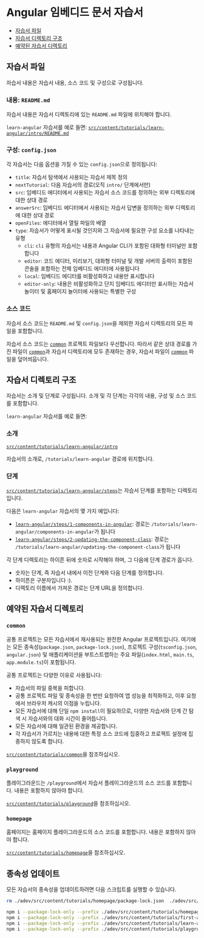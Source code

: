# Angular 임베디드 문서 자습서

- [자습서 파일](#자습서-파일)
- [자습서 디렉토리 구조](#자습서-디렉토리-구조)
- [예약된 자습서 디렉토리](#예약된-자습서-디렉토리)

## 자습서 파일

자습서 내용은 자습서 내용, 소스 코드 및 구성으로 구성됩니다.

### 내용: `README.md`

자습서 내용은 자습서 디렉토리에 있는 `README.md` 파일에 위치해야 합니다.

`learn-angular` 자습서를 예로 들면: [`src/content/tutorials/learn-angular/intro/README.md`](/src/content/tutorials/learn-angular/intro/README.md)

### 구성: `config.json`

각 자습서는 다음 옵션을 가질 수 있는 `config.json`으로 정의됩니다:

- `title`: 자습서 탐색에서 사용되는 자습서 제목 정의
- `nextTutorial`: 다음 자습서의 경로(오직 `intro/` 단계에서만)
- `src`: 임베디드 에디터에서 사용되는 자습서 소스 코드를 정의하는 외부 디렉토리에 대한 상대 경로
- `answerSrc`: 임베디드 에디터에서 사용되는 자습서 답변을 정의하는 외부 디렉토리에 대한 상대 경로
- `openFiles`: 에디터에서 열릴 파일의 배열
- `type`: 자습서가 어떻게 표시될 것인지와 그 자습서에 필요한 구성 요소를 나타내는 유형
  - `cli`: `cli` 유형의 자습서는 내용과 Angular CLI가 포함된 대화형 터미널만 포함합니다
  - `editor`: 코드 에디터, 미리보기, 대화형 터미널 및 개발 서버의 출력이 포함된 콘솔을 포함하는 전체 임베디드 에디터에 사용됩니다
  - `local`: 임베디드 에디터를 비활성화하고 내용만 표시합니다
  - `editor-only`: 내용은 비활성화하고 단지 임베디드 에디터만 표시하는 자습서 놀이터 및 홈페이지 놀이터에 사용되는 특별한 구성

### 소스 코드

자습서 소스 코드는 `README.md` 및 `config.json`을 제외한 자습서 디렉토리의 모든 파일을 포함합니다.

자습서 소스 코드는 [`common`](#common) 프로젝트 파일보다 우선합니다. 따라서 같은 상대 경로를 가진 파일이 [`common`](#common)과 자습서 디렉토리에 모두 존재하는 경우, 자습서 파일이 [`common`](#common) 파일을 덮어씌웁니다.

## 자습서 디렉토리 구조

자습서는 소개 및 단계로 구성됩니다. 소개 및 각 단계는 각각의 내용, 구성 및 소스 코드를 포함합니다.

`learn-angular` 자습서를 예로 들면:

### 소개

[`src/content/tutorials/learn-angular/intro`](/src/content/tutorials/learn-angular/intro)

자습서의 소개로, `/tutorials/learn-angular` 경로에 위치합니다.

### 단계

[`src/content/tutorials/learn-angular/steps`](/src/content/tutorials/learn-angular/steps)는 자습서 단계를 포함하는 디렉토리입니다.

다음은 `learn-angular` 자습서의 몇 가지 예입니다:

- [`learn-angular/steps/1-components-in-angular`](/src/content/tutorials/learn-angular/steps/1-components-in-angular): 경로는 `/tutorials/learn-angular/components-in-angular`가 됩니다
- [`learn-angular/steps/2-updating-the-component-class`](/src/content/tutorials/learn-angular/steps/2-updating-the-component-class): 경로는 `/tutorials/learn-angular/updating-the-component-class`가 됩니다

각 단계 디렉토리는 하이픈 뒤에 숫자로 시작해야 하며, 그 다음에 단계 경로가 옵니다.

- 숫자는 단계, 즉 자습서 내에서 이전 단계와 다음 단계를 정의합니다.
- 하이픈은 구분자입니다 :).
- 디렉토리 이름에서 가져온 경로는 단계 URL을 정의합니다.

## 예약된 자습서 디렉토리

### `common`

공통 프로젝트는 모든 자습서에서 재사용되는 완전한 Angular 프로젝트입니다. 여기에는 모든
종속성(`package.json`, `package-lock.json`), 프로젝트 구성(`tsconfig.json`, `angular.json`) 및 애플리케이션을 부트스트랩하는 주요 파일(`index.html`, `main.ts`, `app.module.ts`)이 포함됩니다.

공통 프로젝트는 다양한 이유로 사용됩니다:

- 자습서의 파일 중복을 피합니다.
- 공통 프로젝트 파일 및 종속성을 한 번만 요청하여 앱 성능을 최적화하고, 이후 요청에서 브라우저 캐시의 이점을 누립니다.
- 모든 자습서에 대해 단일 `npm install`이 필요하므로, 다양한 자습서와 단계 간 탐색 시 자습서와의 대화 시간이 줄어듭니다.
- 모든 자습서에 대해 일관된 환경을 제공합니다.
- 각 자습서가 가르치는 내용에 대한 특정 소스 코드에 집중하고 프로젝트 설정에 집중하지 않도록 합니다.

[`src/content/tutorials/common`](/src/content/tutorials/common)을 참조하십시오.

### `playground`

플레이그라운드는 `/playground`에서 자습서 플레이그라운드의 소스 코드를 포함합니다. 내용은 포함하지 않아야 합니다.

[`src/content/tutorials/playground`](/src/content/tutorials/playground)을 참조하십시오.

### `homepage`

홈페이지는 홈페이지 플레이그라운드의 소스 코드를 포함합니다. 내용은 포함하지 않아야 합니다.

[`src/content/tutorials/homepage`](/src/content/tutorials/homepage)을 참조하십시오.

## 종속성 업데이트 

모든 자습서의 종속성을 업데이트하려면 다음 스크립트를 실행할 수 있습니다.

```bash 
rm ./adev/src/content/tutorials/homepage/package-lock.json  ./adev/src/content/tutorials/first-app/common/package-lock.json ./adev/src/content/tutorials/learn-angular/common/package-lock.json ./adev/src/content/tutorials/playground/common/package-lock.json 

npm i --package-lock-only --prefix ./adev/src/content/tutorials/homepage
npm i --package-lock-only --prefix ./adev/src/content/tutorials/first-app/common
npm i --package-lock-only --prefix ./adev/src/content/tutorials/learn-angular/common               
npm i --package-lock-only --prefix ./adev/src/content/tutorials/playground/common